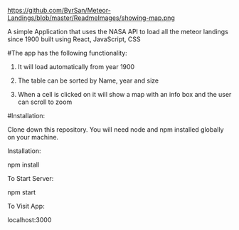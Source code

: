 



https://github.com/ByrSan/Meteor-Landings/blob/master/ReadmeImages/showing-map.png


A simple Application that uses the NASA API to load all the meteor landings since 1900 built using React, JavaScript, CSS

#The app has the following functionality: 

1) It will load automatically from year 1900 

2) The table can be sorted by Name, year and size

3) When a cell is clicked on it will show a map with an info box and the user can scroll to zoom 

#Installation: 

Clone down this repository. You will need node and npm installed globally on your machine.

Installation:

npm install


To Start Server:

npm start

To Visit App:

localhost:3000
